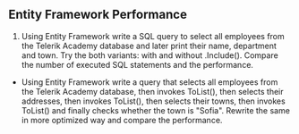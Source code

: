 ## Entity Framework Performance

1. Using Entity Framework write a SQL query to select all employees from the Telerik Academy database and later print their name, department and town. Try the both variants: with and without .Include(). Compare the number of executed SQL statements and the performance.
* Using Entity Framework write a query that selects all employees from the Telerik Academy database, then invokes ToList(), then selects their addresses, then invokes ToList(), then selects their towns, then invokes ToList() and finally checks whether the town is "Sofia". Rewrite the same in more optimized way and compare the performance.
